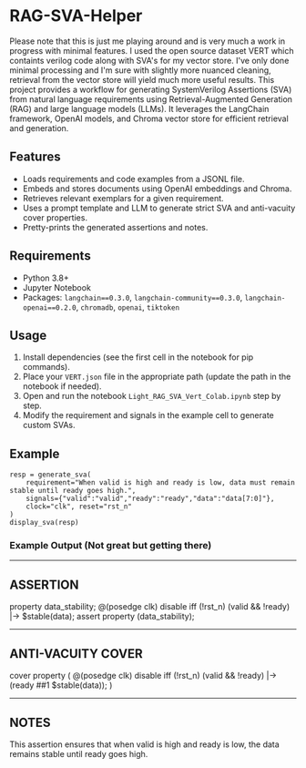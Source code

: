 # RAG-SVA-Helper
Please note that this is just me playing around and is very much a work in progress with minimal features.
I used the open source dataset VERT which containts verilog code along with SVA's for my vector store. I've only done minimal processing and I'm sure with slightly more nuanced cleaning, retrieval from the vector store will yield much more useful results. 
This project provides a workflow for generating SystemVerilog Assertions (SVA) from natural language requirements using Retrieval-Augmented Generation (RAG) and large language models (LLMs). It leverages the LangChain framework, OpenAI models, and Chroma vector store for efficient retrieval and generation. 

## Features
- Loads requirements and code examples from a JSONL file.
- Embeds and stores documents using OpenAI embeddings and Chroma.
- Retrieves relevant exemplars for a given requirement.
- Uses a prompt template and LLM to generate strict SVA and anti-vacuity cover properties.
- Pretty-prints the generated assertions and notes.

## Requirements
- Python 3.8+
- Jupyter Notebook
- Packages: `langchain==0.3.0`, `langchain-community==0.3.0`, `langchain-openai==0.2.0`, `chromadb`, `openai`, `tiktoken`

## Usage
1. Install dependencies (see the first cell in the notebook for pip commands).
2. Place your `VERT.json` file in the appropriate path (update the path in the notebook if needed).
3. Open and run the notebook `Light_RAG_SVA_Vert_Colab.ipynb` step by step.
4. Modify the requirement and signals in the example cell to generate custom SVAs.

## Example
```
resp = generate_sva(
    requirement="When valid is high and ready is low, data must remain stable until ready goes high.",
    signals={"valid":"valid","ready":"ready","data":"data[7:0]"},
    clock="clk", reset="rst_n"
)
display_sva(resp)
```
### Example Output (Not great but getting there)

------------------------------------------------------------
ASSERTION
------------------------------------------------------------
property data_stability; @(posedge clk) disable iff (!rst_n) (valid && !ready) |-> $stable(data); assert property (data_stability);

------------------------------------------------------------
ANTI-VACUITY COVER
------------------------------------------------------------
cover property ( @(posedge clk) disable iff (!rst_n) (valid && !ready) |-> (ready ##1 $stable(data)); )

------------------------------------------------------------
NOTES
------------------------------------------------------------
This assertion ensures that when valid is high and ready is low, the data remains stable until ready goes high.

